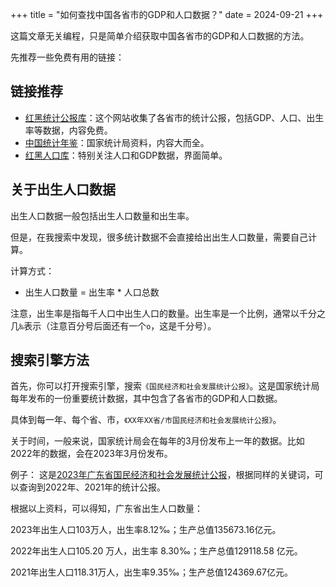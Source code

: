+++
title = "如何查找中国各省市的GDP和人口数据？"
date = 2024-09-21
+++

这篇文章无关编程，只是简单介绍获取中国各省市的GDP和人口数据的方法。

先推荐一些免费有用的链接：

## 链接推荐
- [红黑统计公报库](https://tjgb.hongheiku.com/djs/35542.html)：这个网站收集了各省市的统计公报，包括GDP、人口、出生率等数据，内容免费。
- [中国统计年鉴](https://www.stats.gov.cn/sj/ndsj/)：国家统计局资料，内容大而全。
- [红黑人口库](https://www.hongheiku.com/shijirenkou/1356.html)：特别关注人口和GDP数据，界面简单。

## 关于出生人口数据
出生人口数据一般包括出生人口数量和出生率。

但是，在我搜索中发现，很多统计数据不会直接给出出生人口数量，需要自己计算。

计算方式：
- 出生人口数量 = 出生率 * 人口总数

注意，出生率是指每千人口中出生人口的数量。出生率是一个比例，通常以千分之几`‰`表示（注意百分号后面还有一个`o`，这是千分号）。


## 搜索引擎方法
首先，你可以打开搜索引擎，搜索`《国民经济和社会发展统计公报》`。这是国家统计局每年发布的一份重要统计数据，其中包含了各省市的GDP和人口数据。

具体到每一年、每个省、市，`《XX年XX省/市国民经济和社会发展统计公报》`。

关于时间，一般来说，国家统计局会在每年的3月份发布上一年的数据。比如2022年的数据，会在2023年3月份发布。

例子：
这是[2023年广东省国民经济和社会发展统计公报](http://district.ce.cn/newarea/roll/202404/01/t20240401_38955400.shtml)，根据同样的关键词，可以查询到2022年、2021年的统计公报。

根据以上资料，可以得知，广东省出生人口数量：

2023年出生人口103万人，出生率8.12‰；生产总值135673.16亿元。

2022年出生人口105.20 万人，出生率 8.30‰；生产总值129118.58 亿元。

2021年出生人口118.31万人，出生率9.35‰；生产总值124369.67亿元。


